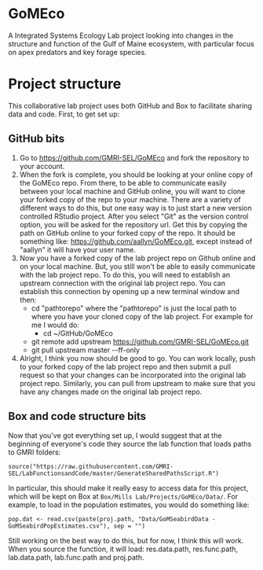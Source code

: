 # GoMEco
A Integrated Systems Ecology Lab project looking into changes in the structure and function of the Gulf of Maine ecosystem, with particular focus on apex predators and key forage species.

# Project structure
This collaborative lab project uses both GitHub and Box to facilitate sharing data and code. First, to get set up:

## GitHub bits
1. Go to https://github.com/GMRI-SEL/GoMEco and fork the repository to your account.
2. When the fork is complete, you should be looking at your online copy of the GoMEco repo. From there, to be able to communicate easily between your local machine and GitHub online, you will want to clone your forked copy of the repo to your machine. There are a variety of different ways to do this, but one easy way is to just start a new version controlled RStudio project. After you select "Git" as the version control option, you will be asked for the repository url. Get this by copying the path on GitHub online to your forked copy of the repo. It should be something like: https://github.com/aallyn/GoMEco.git, except instead of "aallyn" it will have your user name.
3. Now you have a forked copy of the lab project repo on Github online and on your local machine. But, you still won't be able to easily communicate with the lab project repo. To do this, you will need to establish an upstream connection with the original lab project repo. You can establish this connection by opening up a new terminal window and then:
    - cd "pathtorepo" where the "pathtorepo" is just the local path to where you have your cloned copy of the lab project. For example for me I would do:
        + cd ~/GitHub/GoMEco 
    - git remote add upstream https://github.com/GMRI-SEL/GoMEco.git
    - git pull upstream master --ff-only
4. Alright, I think you now should be good to go. You can work locally, push to your forked copy of the lab project repo and then submit a pull request so that your changes can be incorporated into the original lab project repo. Similarly, you can pull from upstream to make sure that you have any changes made on the original lab project repo.

## Box and code structure bits
Now that you've got everything set up, I would suggest that at the beginning of everyone's code they source the lab function that loads paths to GMRI folders:

`source("https://raw.githubusercontent.com/GMRI-SEL/LabFunctionsandCode/master/GenerateSharedPathsScript.R")`

In particular, this should make it really easy to access data for this project, which will be kept on Box at `Box/Mills Lab/Projects/GoMEco/Data/`. For example, to load in the population estimates, you would do something like:

`pop.dat <- read.csv(paste(proj.path, "Data/GoMSeabirdData - GoMSeabirdPopEstimates.csv"), sep = "")`

Still working on the best way to do this, but for now, I think this will work. When you source the function, it will load: res.data.path, res.func.path, lab.data.path, lab.func.path and proj.path.
